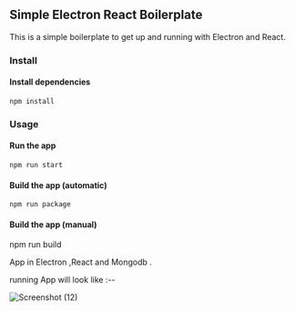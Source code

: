 ## Simple Electron React Boilerplate
This is a simple boilerplate to get up and running with Electron and React. 
### Install

#### Install dependencies

```
npm install
```
### Usage

#### Run the app

```
npm run start
```
#### Build the app (automatic)

```
npm run package
```
#### Build the app (manual)

npm run build

App in Electron ,React and Mongodb . 


running App will look like :--

![Screenshot (12)](https://user-images.githubusercontent.com/97330477/159443350-e5eeeefb-a03b-4d2e-a198-5e9878434581.png)

